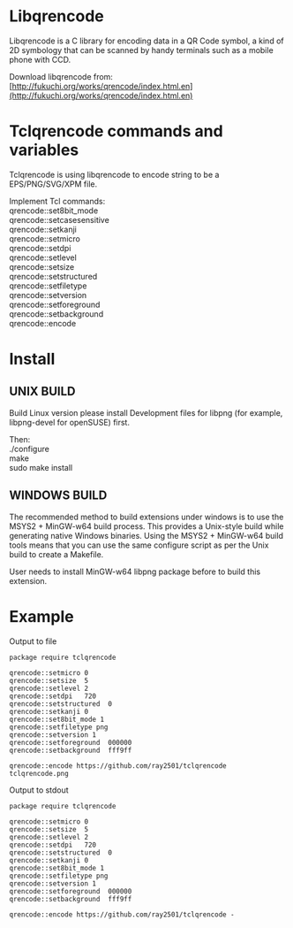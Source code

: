 Libqrencode
=====

Libqrencode is a C library for encoding data in a QR Code symbol, a kind of 2D 
symbology that can be scanned by handy terminals such as a mobile phone with 
CCD.

Download libqrencode from: 
[http://fukuchi.org/works/qrencode/index.html.en](http://fukuchi.org/works/qrencode/index.html.en)


Tclqrencode commands and variables
=====

Tclqrencode is using libqrencode to encode string to be a EPS/PNG/SVG/XPM file.

Implement Tcl commands:  
qrencode::set8bit_mode  
qrencode::setcasesensitive  
qrencode::setkanji  
qrencode::setmicro  
qrencode::setdpi  
qrencode::setlevel  
qrencode::setsize  
qrencode::setstructured  
qrencode::setfiletype  
qrencode::setversion  
qrencode::setforeground  
qrencode::setbackground  
qrencode::encode  


Install
=====

## UNIX BUILD

Build Linux version please install Development files for
libpng (for example, libpng-devel for openSUSE) first.

Then:  
./configure  
make  
sudo make install


## WINDOWS BUILD

The recommended method to build extensions under windows is to use the
MSYS2 + MinGW-w64 build process. This provides a Unix-style build while
generating native Windows binaries. Using the MSYS2 + MinGW-w64 build tools
means that you can use the same configure script as per the Unix build
to create a Makefile.

User needs to install MinGW-w64 libpng package before to build this
extension.


Example
=====

Output to file

    package require tclqrencode

    qrencode::setmicro 0
    qrencode::setsize  5
    qrencode::setlevel 2
    qrencode::setdpi   720
    qrencode::setstructured  0
    qrencode::setkanji 0
    qrencode::set8bit_mode 1
    qrencode::setfiletype png
    qrencode::setversion 1
    qrencode::setforeground  000000
    qrencode::setbackground  fff9ff

    qrencode::encode https://github.com/ray2501/tclqrencode tclqrencode.png

Output to stdout

    package require tclqrencode

    qrencode::setmicro 0
    qrencode::setsize  5
    qrencode::setlevel 2
    qrencode::setdpi   720
    qrencode::setstructured  0
    qrencode::setkanji 0
    qrencode::set8bit_mode 1
    qrencode::setfiletype png
    qrencode::setversion 1
    qrencode::setforeground  000000
    qrencode::setbackground  fff9ff

    qrencode::encode https://github.com/ray2501/tclqrencode -
